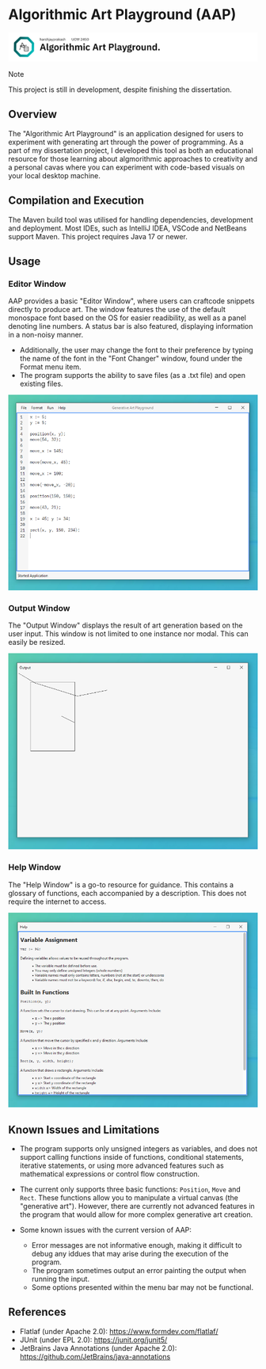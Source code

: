 # Algorithmic Art Playground (AAP)

![Banner (Decorative)](./doc/banner.png)

> [!NOTE]
> This project is still in development, despite finishing the dissertation.

## Overview

The "Algorithmic Art Playground" is an application designed for users to experiment with
generating art through the power of programming. As a part of my dissertation project, I
developed this tool as both an educational resource for those learning about algmorithmic
approaches to creativity and a personal cavas where you can experiment with code-based
visuals on your local desktop machine.

## Compilation and Execution

The Maven build tool was utilised for handling dependencies, development and deployment.
Most IDEs, such as IntelliJ IDEA, VSCode and NetBeans support Maven. This project requires
Java 17 or newer.

## Usage

### Editor Window

AAP provides a basic "Editor Window", where users can craftcode snippets directly to
produce art. The window features the use of the default monospace font based on the OS for
easier readibility, as well as a panel denoting line numbers. A status bar is also
featured, displaying information in a non-noisy manner.

* Additionally, the user may change the font to their preference by typing the name of the
font in the "Font Changer" window, found under the Format menu item.
* The program supports the ability to save files (as a .txt file) and open existing files.

![Editor Window Screenshot](./doc/aap-editor.PNG)

### Output Window

The "Output Window" displays the result of art generation based on the user input. This
window is not limited to one instance nor modal. This can easily be resized.

![Output Window Screenshot](./doc/aap-output.PNG)

### Help Window

The "Help Window" is a go-to resource for guidance. This contains a glossary of functions,
each accompanied by a description. This does not require the internet to access.

![Help Window Screenshot](./doc/aap-help.PNG)

## Known Issues and Limitations

* The program supports only unsigned integers as variables, and does not support calling
functions inside of functions, conditional statements, iterative statements, or using more
advanced features such as mathematical expressions or control flow construction.
* The current only supports three basic functions: `Position`, `Move` and `Rect`. These
functions allow you to manipulate a virtual canvas (the "generative art"). However, there
are currently not advanced features in the program that would allow for more complex
generative art creation.
* Some known issues with the current version of AAP:

  * Error messages are not informative enough, making it difficult to debug any iddues
  that may arise during the execution of the program.
  * The program sometimes output an error painting the output when running the input.
  * Some options presented within the menu bar may not be functional.

## References

* Flatlaf (under Apache 2.0): <https://www.formdev.com/flatlaf/>
* JUnit (under EPL 2.0): <https://junit.org/junit5/>
* JetBrains Java Annotations (under Apache 2.0): <https://github.com/JetBrains/java-annotations>

